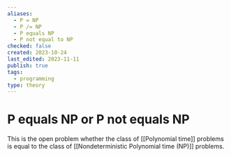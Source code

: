 ```yaml
---
aliases:
  - P = NP
  - P /= NP
  - P equals NP
  - P not equal to NP
checked: false
created: 2023-10-24
last_edited: 2023-11-11
publish: true
tags:
  - programming
type: theory
---
```

# P equals NP or P not equals NP

This is the open problem whether the class of [[Polynomial time]] problems is equal to the class of [[Nondeterministic Polynomial time (NP)]] problems.
